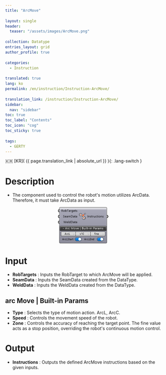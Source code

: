 ```yaml
---
title: "ArcMove"

layout: single
header:
  teaser: "/assets/images/ArcMove.png"

collection: Datatype
entries_layout: grid
author_profile: true

categories:
  - Instruction

translated: true
lang: ko
permalink: /en/instruction/Instruction-ArcMove/

translation_link: /instruction/Instruction-ArcMove/
sidebar:
  nav: "sidebar"
toc: true
toc_label: "Contents"
toc_icon: "cog"
toc_sticky: true

tags: 
  - GERTY
---
```


:kr: [KR]( {{ page.translation_link | absolute_url }} ){: .lang-switch }

# Description

* The component used to control the robot's motion utilizes ArcData. Therefore, it must take ArcData as input.

<p align="center">  <img src="/assets/images/ArcMove.png" align="center" width="32%"></p>

# Input

* **RobTargets** : Inputs the RobTarget to which ArcMove will be applied.
* **SeamData** : Inputs the SeamData created from the DataType.
* **WeldData** : Inputs the WeldData created from the DataType.

## arc Move | Built-in Params

* **Type** : Selects the type of motion action. ArcL, ArcC.
* **Speed** : Controls the movement speed of the robot.
* **Zone** : Controls the accuracy of reaching the target point. The fine value acts as a stop position, overriding the robot's continuous motion control.

# Output

* **Instructions** : Outputs the defined ArcMove instructions based on the given inputs.